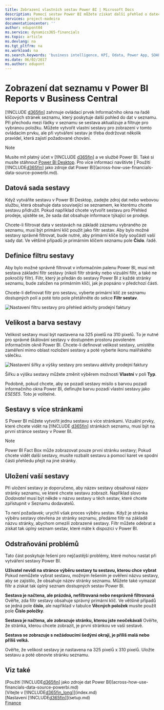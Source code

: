 ```yaml
---
title: Zobrazení vlastních sestav Power BI | Microsoft Docs
description: Pomocí sestav Power BI můžete získat další přehled o datech ve finančních seznamech.
services: project-madeira
documentationcenter: ''
author: edupont04
ms.service: dynamics365-financials
ms.topic: article
ms.devlang: na
ms.tgt_pltfrm: na
ms.workload: na
ms.search.keywords: 'business intelligence, KPI, Odata, Power App, SOAP, analysis'
ms.date: 06/02/2017
ms.author: edupont
---
```

# <a name="viewing-list-data-in-power-bi-reports-in-business-central"></a>Zobrazení dat seznamu v Power BI Reports v Business Central 
[!INCLUDE [d365fin](includes/d365fin_md.md)] zahrnuje ovládací prvek Informačního okna na řadě klíčových stránek seznamu, který poskytuje další pohled do dat v seznamu. Při přechodu mezi řádky v seznamu se sestava aktualizuje a filtruje pro vybranou položku. Můžete vytvořit vlastní sestavy pro zobrazení v tomto ovládacím prvku, ale při vytváření sestav je třeba dodržovat několik pravidel, která zajistí požadované chování.  

> [!NOTE]
>   Musíte mít platný účet v [!INCLUDE [d365fin](includes/d365fin_md.md)] a ve službě Power BI. Také si musíte stáhnout [Power BI Desktop](https://powerbi.microsoft.com/en-us/desktop/). Pro více informací navštivte [ Použití [!INCLUDE[d365fin](includes/d365fin_md.md)] jako zdroje dat Power BI](across-how-use-financials-data-source-powerbi.md).  

## <a name="report-data-set"></a>Datová sada sestavy
Když vytváříte sestavu v Power BI Desktop, zadejte zdroj dat nebo webovou službu, která obsahuje data související se seznamem, ke kterému chcete sestavu přidružit. Pokud například chcete vytvořit sestavu pro Přehled prodeje, ujistěte se, že sada dat obsahuje informace týkající se prodeje.  

Chcete-li filtrovat data v sestavách na základě záznamu vybraného ze seznamu, musí být primární klíč použit jako filtr sestav. Aby bylo možné sestavy správně filtrovat, bude nutné, aby primární klíče byly součástí vaší sady dat. Ve většině případů je primárním klíčem seznamu pole **Číslo**. řadě.  

## <a name="defining-the-report-filter"></a>Definice filtru sestavy
Aby bylo možné správně filtrovat v  informačním palenu Power BI, musí mít sestava základní filtr sestavy (nikoli filtr stránky nebo vizuální filtr, a také ne pokročilý filtr). Filtr, který je předán do sestavy Power BI z každé stránky seznamu, bude založen na primárním klíči, jak je popsáno v předchozí části.  

Chcete-li definovat filtr pro sestavu, vyberte primární klíč ze seznamu dostupných polí a poté toto pole přetáhněte do sekce **Filtr sestav**.  

![Nastavení filtru sestavy pro přehled aktivity prodejní faktury](./media/across-how-use-powerbi-reports-factbox/financials-powerbi-report-filter.png)

## <a name="report-size-and-color"></a>Velikost a barva sestavy
Velikost sestavy musí být nastavena na 325 pixelů na 310 pixelů. To je nutné pro správné škálování sestavy v dostupném prostoru povoleném informačním okně Power BI. Chcete-li definovat velikost sestavy, umístěte zaměření mimo oblast rozložení sestavy a poté vyberte ikonu malířského válečku.

![Nastavení šířky a výšky sestavy pro sestavu aktivity prodejní faktury](./media/across-how-use-powerbi-reports-factbox/financials-powerbi-report-sizing.png)

Šířku a výšku sestavy můžete změnit výběrem možnosti **Vlastní** v poli **Typ**.

Podobně, pokud chcete, aby se pozadí sestavy mísilo s barvou pozadí informačního okna Power BI, definujte barvu pozadí vlastní sestavy jako *E5E5E5*. Toto je volitelné.  

## <a name="reports-with-multiple-pages"></a>Sestavy s více stránkami
S Power BI můžete vytvořit jednu sestavu s více stránkami. Vizuální prvky, které chcete vidět na [!INCLUDE [d365fin](includes/d365fin_md.md)] stránkách seznamu, musí být na první stránce sestavy v Power BI.  

> [!NOTE]  
>  Power BI Fact Box může zobrazovat pouze první stránku sestavy; Pokud chcete vidět další sestavy, musíte rozbalit sestavu a pomocí karet ve spodní části přehledu přejít na jiné stránky.  

## <a name="saving-your-report"></a>Uložení vaší sestavy

Při uložení sestavy je doporučeno, aby název sestavy obsahoval název stránky seznamu, ve které chcete sestavu zobrazit. Například slovo *Dodavatel* musí být někde v názvu sestavy u těch sestav, které chcete zpřístupnit v Seznamu dodavatelů.  

To není požadavek; urychlí však proces výběru sestav. Když je stránka výběru sestavy otevřena ze stránky seznamu, předáme filtr na základě názvu stránky, abychom omezili zobrazené sestavy.  Filtr můžete odebrat a získat tak úplný seznam sestav, které máte k dispozici v Power BI.  

## <a name="troubleshooting"></a>Odstraňování problémů
Tato část poskytuje řešení pro nejčastější problémy, které mohou nastat při vytváření sestavy Power BI.  

**Uživatel nevidí na stránce výběru sestavy tu sestavu, kterou chce vybrat** Pokud nemůžete vybrat sestavu, možným řešením je ověření názvu sestavy, aby se zajistilo, že obsahuje název stránky seznamu. Můžete také vymazat filtr a získat tak úplný seznam dostupných sestav Power BI.  

**Sestava je načtena, ale prázdná, nefiltrovaná nebo nesprávně filtrovaná** Ověřte, zda filtr sestavy obsahuje správný primární klíč. Ve většině případů se jedná pole **číslo**, ale například v tabulce **Věcných položek** musíte použít pole **Číslo položky**.

**Sestava je načtena, ale zobrazuje stránku, kterou jste neočekávali** Ověřte, že stránka, kterou chcete zobrazit, je první stránkou ve vaší sestavě.  

**Sestava se zobrazuje s nežádoucími šedými okraji, je příliš malá nebo příliš velká.**

Ověřte, že velikost sestavy je nastavena na 325 pixelů x 310 pixelů. Uložte sestavu a poté obnovte stránku seznamu.  

## <a name="see-also"></a>Viz také
[Použití [!INCLUDE[d365fin](includes/d365fin_md.md)] jako zdroje dat Power BI](across-how-use-financials-data-source-powerbi.md)  
[Vítejte v [!INCLUDE[d365fin_long](includes/d365fin_long_md.md)]](index.md)    
[Nastavení [!INCLUDE[d365fin](includes/d365fin_md.md)]](setup.md)    
[Finance](finance.md)  
